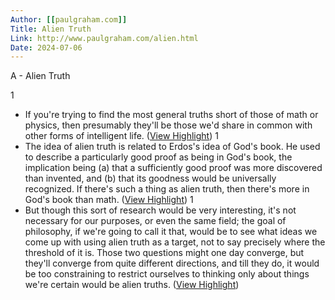 ```yaml
---
Author: [[paulgraham.com]]
Title: Alien Truth
Link: http://www.paulgraham.com/alien.html
Date: 2024-07-06
---
```

A - Alien Truth

1
- If you're trying to find the most general truths short of those of math or physics, then presumably they'll be those we'd share in common with other forms of intelligent life. ([View Highlight](https://instapaper.com/read/1550531948/21177109))
1
- The idea of alien truth is related to Erdos's idea of God's book. He used to describe a particularly good proof as being in God's book, the implication being (a) that a sufficiently good proof was more discovered than invented, and (b) that its goodness would be universally recognized. If there's such a thing as alien truth, then there's more in God's book than math. ([View Highlight](https://instapaper.com/read/1550531948/21177132))
1
- But though this sort of research would be very interesting, it's not necessary for our purposes, or even the same field; the goal of philosophy, if we're going to call it that, would be to see what ideas we come up with using alien truth as a target, not to say precisely where the threshold of it is. Those two questions might one day converge, but they'll converge from quite different directions, and till they do, it would be too constraining to restrict ourselves to thinking only about things we're certain would be alien truths. ([View Highlight](https://instapaper.com/read/1550531948/21177150))
